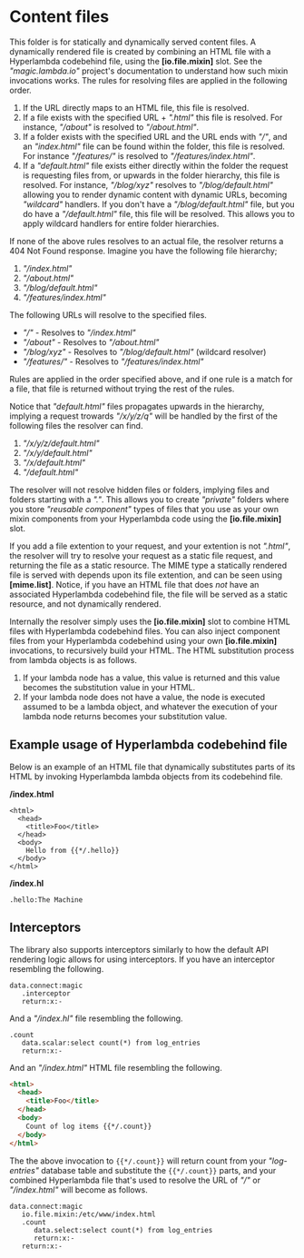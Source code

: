 
# Content files

This folder is for statically and dynamically served content files. A dynamically rendered file is created by combining
an HTML file with a Hyperlambda codebehind file, using the **[io.file.mixin]** slot. See the _"magic.lambda.io"_ project's
documentation to understand how such mixin invocations works. The rules for resolving files are applied in the following order.

1. If the URL directly maps to an HTML file, this file is resolved.
2. If a file exists with the specified URL + _".html"_ this file is resolved. For instance, _"/about"_ is resolved to _"/about.html"_.
3. If a folder exists with the specified URL and the URL ends with _"/"_, and an _"index.html"_ file can be found within the folder, this file is resolved. For instance _"/features/"_ is resolved to _"/features/index.html"_.
4. If a _"default.html"_ file exists either directly within the folder the request is requesting files from, or upwards in the folder hierarchy, this file is resolved. For instance, _"/blog/xyz"_ resolves to _"/blog/default.html"_ allowing you to render dynamic content with dynamic URLs, becoming _"wildcard"_ handlers. If you don't have a _"/blog/default.html"_ file, but you do have a _"/default.html"_ file, this file will be resolved. This allows you to apply wildcard handlers for entire folder hierarchies.

If none of the above rules resolves to an actual file, the resolver returns a 404 Not Found response.
Imagine you have the following file hierarchy;

1. _"/index.html"_
2. _"/about.html"_
3. _"/blog/default.html"_
4. _"/features/index.html"_

The following URLs will resolve to the specified files.

* _"/"_ - Resolves to _"/index.html"_
* _"/about"_ - Resolves to _"/about.html"_
* _"/blog/xyz"_ - Resolves to _"/blog/default.html"_ (wildcard resolver)
* _"/features/"_ - Resolves to _"/features/index.html"_

Rules are applied in the order specified above, and if one rule is a match for a file, that file
is returned without trying the rest of the rules.

Notice that _"default.html"_ files propagates upwards in the hierarchy, implying a request trowards _"/x/y/z/q"_
will be handled by the first of the following files the resolver can find.

1. _"/x/y/z/default.html"_
2. _"/x/y/default.html"_
3. _"/x/default.html"_
4. _"/default.html"_

The resolver will not resolve hidden files or folders, implying files and folders starting with a _"."_. This allows
you to create _"private"_ folders where you store _"reusable component"_ types of files that you use as your own
mixin components from your Hyperlambda code using the **[io.file.mixin]** slot.

If you add a file extention to your request, and your extention is not _".html"_, the resolver will try to resolve
your request as a static file request, and returning the file as a static resource. The MIME type a statically rendered
file is served with depends upon its file extention, and can be seen using **[mime.list]**. Notice, if you have
an HTML file that does _not_ have an associated Hyperlambda codebehind file, the file will be served as a static
resource, and not dynamically rendered.

Internally the resolver simply uses the **[io.file.mixin]** slot to combine HTML files with Hyperlambda codebehind
files. You can also inject component files from your Hyperlambda codebehind using your own **[io.file.mixin]** invocations,
to recursively build your HTML. The HTML substitution process from lambda objects is as follows.

1. If your lambda node has a value, this value is returned and this value becomes the substitution value in your HTML.
2. If your lambda node does not have a value, the node is executed assumed to be a lambda object, and whatever the execution of your lambda node returns becomes your substitution value.

## Example usage of Hyperlambda codebehind file

Below is an example of an HTML file that dynamically substitutes parts of its HTML by invoking Hyperlambda lambda
objects from its codebehind file.

**/index.html**

```
<html>
  <head>
    <title>Foo</title>
  </head>
  <body>
    Hello from {{*/.hello}}
  </body>
</html>
```

**/index.hl**

```
.hello:The Machine
```

## Interceptors

The library also supports interceptors similarly to how the default API rendering logic allows for using interceptors.
If you have an interceptor resembling the following.

```
data.connect:magic
   .interceptor
   return:x:-
```

And a _"/index.hl"_ file resembling the following.

```
.count
   data.scalar:select count(*) from log_entries
   return:x:-
```

And an _"/index.html"_ HTML file resembling the following.

```html
<html>
  <head>
    <title>Foo</title>
  </head>
  <body>
    Count of log items {{*/.count}}
  </body>
</html>
```

The the above invocation to `{{*/.count}}` will return count from your _"log-entries"_ database table
and substitute the `{{*/.count}}` parts, and your combined Hyperlambda file that's used to resolve
the URL of _"/"_ or _"/index.html"_ will become as follows.

```
data.connect:magic
   io.file.mixin:/etc/www/index.html
   .count
      data.select:select count(*) from log_entries
      return:x:-
   return:x:-
```
